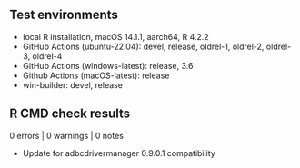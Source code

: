 ## Test environments

* local R installation, macOS 14.1.1, aarch64, R 4.2.2
* GitHub Actions (ubuntu-22.04): devel, release, oldrel-1, oldrel-2, oldrel-3,
  oldrel-4
* GitHub Actions (windows-latest): release, 3.6
* Github Actions (macOS-latest): release
* win-builder: devel, release

## R CMD check results

0 errors | 0 warnings | 0 notes

* Update for adbcdrivermanager 0.9.0.1 compatibility
